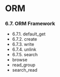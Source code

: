 ORM
===

### 6.7. ORM Framework

* 6.7.1. default_get
* 6.7.2. create
* 6.7.3. write
* 6.7.4. unlink
* 6.7.5. search 
* browse
* read_group 
* search_read